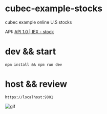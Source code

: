 # cubec-example-stocks
cubec example online U.S stocks

API: [API 1.0 | IEX - stock](https://iextrading.com/developer/docs/)

# dev && start
```shell
npm install && npm run dev
```

# host && review
```
https://localhost:9001
```

![gif](https://s1.ax1x.com/2018/12/08/F8mSiR.gif)
